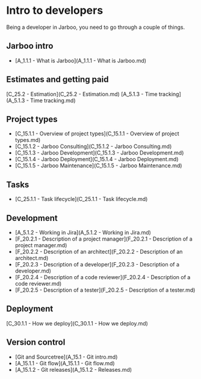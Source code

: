 Intro to developers
===

Being a developer in Jarboo, you need to go through a couple of things.

Jarboo intro
-----

- [A_1.1.1 - What is Jarboo](A_1.1.1 - What is Jarboo.md)

Estimates and getting paid
-----

[C_25.2 - Estimation](C_25.2 - Estimation.md)
[A_5.1.3 - Time tracking](A_5.1.3 - Time tracking.md)

Project types
----

- [C_15.1.1 - Overview of project types](C_15.1.1 - Overview of project types.md)
- [C_15.1.2 - Jarboo Consulting](C_15.1.2 - Jarboo Consulting.md)
- [C_15.1.3 - Jarboo Development](C_15.1.3 - Jarboo Development.md)
- [C_15.1.4 - Jarboo Deployment](C_15.1.4 - Jarboo Deployment.md)
- [C_15.1.5 - Jarboo Maintenance](C_15.1.5 - Jarboo Maintenance.md)

Tasks
----

- [C_25.1.1 - Task lifecycle](C_25.1.1 - Task lifecycle.md)



Development
---

- [A_5.1.2 - Working in Jira](A_5.1.2 - Working in Jira.md)
- [F_20.2.1 - Description of a project manager](F_20.2.1 - Description of a project manager.md)
- [F_20.2.2 - Description of an architect](F_20.2.2 - Description of an architect.md)
- [F_20.2.3 - Description of a developer](F_20.2.3 - Description of a developer.md)
- [F_20.2.4 - Description of a code reviewer](F_20.2.4 - Description of a code reviewer.md)
- [F_20.2.5 - Description of a tester](F_20.2.5 - Description of a tester.md)


Deployment
---

[C_30.1.1 - How we deploy](C_30.1.1 - How we deploy.md)


Version control
----

- [Git and Sourcetree](A_15.1 - Git intro.md)
- [A_15.1.1 - Git flow](A_15.1.1 - Git flow.md)
- [A_15.1.2 - Git releases](A_15.1.2 - Releases.md)

